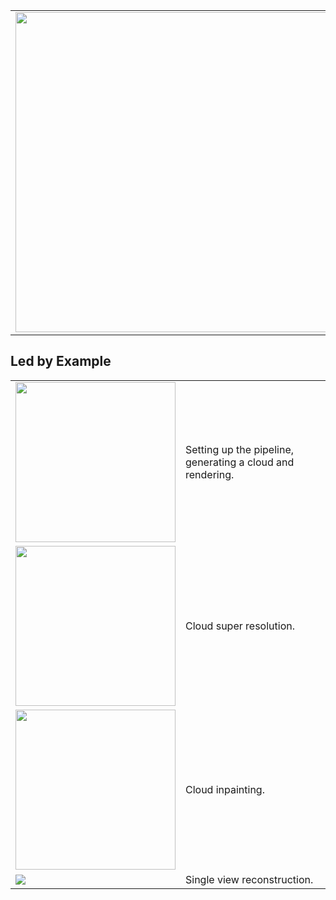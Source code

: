 
<!--![](./images/generated_example_2.webp)-->

<table>
<tr>
<td style="width: 512px" >
<img style="width: 512px;" src="./images/generated_example_2.webp"/>
</td>
<td>
<h1> Cloudy </h1>
Official implementation of the paper "Light Transport-aware Diffusion Posterior Sampling for Single View Reconstruction of Volumes"
</td>
</tr>
</table>


## Led by Example

<table>
<tr>
<td style="width: 256px">
<img style="width: 256px" src="./images/example_generation.webp"/>
</td>
<td>
Setting up the pipeline, generating a cloud and rendering.
</td>
</tr>

<tr>
<td>
<img style="width: 256px" src="./images/generated_cloud_super_resolution.webp"/>
</td>
<td>
Cloud super resolution.
</td>
</tr>

<tr>
<td>
<img style="width: 256px" src="./images/generated_cloud_inpainting.webp"/>
</td>
<td>
Cloud inpainting.
</td>
</tr>


<tr>
<td>
<img style="min-width: 256px" src="./images/generated_example_2.webp"/>
</td>
<td>
Single view reconstruction.
</td>
</tr>
</table>






